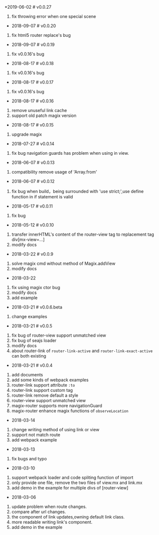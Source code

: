 *2019-06-02 # v0.0.27
1. fix throwing error when one special scene

* 2018-09-07 # v0.0.20
1. fix html5 router replace's bug

* 2018-09-07 # v0.0.19
1. fix v0.0.16's bug

* 2018-08-17 # v0.0.18
1. fix v0.0.16's bug

* 2018-08-17 # v0.0.17
1. fix v0.0.16's bug

* 2018-08-17 # v0.0.16
1. remove unuseful link cache
2. support old patch magix version

* 2018-08-17 # v0.0.15
1. upgrade magix

* 2018-07-27 # v0.0.14
1. fix bug
navigation guards has problem when using in view.

* 2018-06-07 # v0.0.13
1. compatibility
remove usage of 'Array.from'

* 2018-06-07 # v0.0.12
1. fix bug
 when build，being surrounded with 'use strict;',use define function in if statement is valid

* 2018-05-17 # v0.0.11
1. fix bug

* 2018-05-12 # v0.0.10
1. transfer innerHTML's content of the router-view tag to replacement tag div[mx-view=...]
2. modify docs

* 2018-03-22 # v0.0.9
1. solve magix cmd without method of Magix.addView
2. modify docs

* 2018-03-22
1. fix using magix ctor bug
2. modify docs
3. add example

* 2018-03-21 # v0.0.6.beta
1. change examples

* 2018-03-21 # v0.0.5
1. fix bug of router-view support unmatched view
2. fix bug of seajs loader
3. modify docs
4. about router-link of `router-link-active` and `router-link-exact-active` can both existing

* 2018-03-21 # v0.0.4
1. add documents
2. add some kinds of webpack examples
3. router-link support attribute `:to`
4. router-link support custom tag
5. router-link remove default a style
6. router-view support unmatched view
7. magix-router supports more navigationGuard
8. magix-router enhance magix functions of `observeLocation`

* 2018-03-14
1. change writing method of using link or view
2. support not match route
3. add webpack example

* 2018-03-13
1. fix bugs and typo

* 2018-03-10
1. support webpack loader and code spliting function of import
2. only provide one file, remove the two files of view.mx and link.mx
3. add demo in the example for multiple divs of [router-view]

* 2018-03-06
1. update problem when route changes.
2. compare after url changes.
3. the component of link updates,owning default link class.
4. more readable writing link's component.
5. add demo in the example
